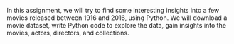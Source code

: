In this assignment, we will try to find some interesting insights into a few movies released between 1916 and 2016, using Python. 
We will download a movie dataset, write Python code to explore the data, gain insights into the movies, actors, directors, and collections.

